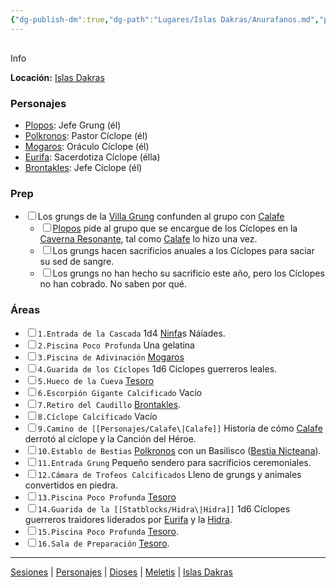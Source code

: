 ```yaml
---
{"dg-publish-dm":true,"dg-path":"Lugares/Islas Dakras/Anurafanos.md","permalink":"/lugares/islas-dakras/anurafanos/"}
---
```


<p><span><div data-callout-metadata="" data-callout-fold="" data-callout="info" class="callout node-insert-event"><div class="callout-title" dir="auto"><div class="callout-icon"><svg width="16" height="16"></svg></div><div class="callout-title-inner">Info</div></div><div class="callout-content">
<p dir="auto"><strong>Locación:</strong> <a data-tooltip-position="top" aria-label="Lugares/Islas Dakras.md" data-href="Lugares/Islas Dakras.md" href="Lugares/Islas Dakras.md" class="internal-link" target="_blank" rel="noopener nofollow">Islas Dakras</a></p>
</div></div></span></p><h3><span>Personajes</span></h3><p><ul class="dataview dataview-ul dataview-result-list-root-ul"><li class="dataview-result-list-li"><span><a data-tooltip-position="top" aria-label="Personajes/Plopos.md" data-href="Personajes/Plopos.md" href="Personajes/Plopos.md" class="internal-link" target="_blank" rel="noopener nofollow">Plopos</a>: Jefe Grung (él)</span></li><li class="dataview-result-list-li"><span><a data-tooltip-position="top" aria-label="Personajes/Polkronos.md" data-href="Personajes/Polkronos.md" href="Personajes/Polkronos.md" class="internal-link" target="_blank" rel="noopener nofollow">Polkronos</a>: Pastor Cíclope (él)</span></li><li class="dataview-result-list-li"><span><a data-tooltip-position="top" aria-label="Personajes/Mogaros.md" data-href="Personajes/Mogaros.md" href="Personajes/Mogaros.md" class="internal-link" target="_blank" rel="noopener nofollow">Mogaros</a>: Oráculo Cíclope (él)</span></li><li class="dataview-result-list-li"><span><a data-tooltip-position="top" aria-label="Personajes/Eurifa.md" data-href="Personajes/Eurifa.md" href="Personajes/Eurifa.md" class="internal-link" target="_blank" rel="noopener nofollow">Eurifa</a>: Sacerdotiza Cíclope (élla)</span></li><li class="dataview-result-list-li"><span><a data-tooltip-position="top" aria-label="Personajes/Brontakles.md" data-href="Personajes/Brontakles.md" href="Personajes/Brontakles.md" class="internal-link" target="_blank" rel="noopener nofollow">Brontakles</a>: Jefe Cíclope (él)</span></li></ul></p><h3><span>Prep</span></h3><div><ul class="contains-task-list"><li data-task=" " class="dataview task-list-item"><input type="checkbox" class="dataview task-list-item-checkbox"><span>Los grungs de la <a data-tooltip-position="top" aria-label="Lugares/Anurafanos" data-href="Lugares/Anurafanos" href="Lugares/Anurafanos" class="internal-link" target="_blank" rel="noopener nofollow">Villa Grung</a> confunden al grupo con <a data-tooltip-position="top" aria-label="Personajes/Calafe" data-href="Personajes/Calafe" href="Personajes/Calafe" class="internal-link" target="_blank" rel="noopener nofollow">Calafe</a></span><ul class="contains-task-list"><li data-task=" " class="dataview task-list-item"><input type="checkbox" class="dataview task-list-item-checkbox"><span><a data-tooltip-position="top" aria-label="Personajes/Plopos" data-href="Personajes/Plopos" href="Personajes/Plopos" class="internal-link" target="_blank" rel="noopener nofollow">Plopos</a> pide al grupo que se encargue de los Cíclopes en la <a data-tooltip-position="top" aria-label="Lugares/Anurafanos" data-href="Lugares/Anurafanos" href="Lugares/Anurafanos" class="internal-link" target="_blank" rel="noopener nofollow">Caverna Resonante</a>, tal como <a data-tooltip-position="top" aria-label="Personajes/Calafe" data-href="Personajes/Calafe" href="Personajes/Calafe" class="internal-link" target="_blank" rel="noopener nofollow">Calafe</a> lo hizo una vez.</span></li><li data-task=" " class="dataview task-list-item"><input type="checkbox" class="dataview task-list-item-checkbox"><span>Los grungs hacen sacrificios anuales a los Cíclopes para saciar su sed de sangre.</span></li><li data-task=" " class="dataview task-list-item"><input type="checkbox" class="dataview task-list-item-checkbox"><span>Los grungs no han hecho su sacrificio este año, pero los Cíclopes no han cobrado. No saben por qué.</span></li></ul></li></ul></div><h3><span>Áreas</span></h3><div><ul class="contains-task-list"><li data-task=" " class="dataview task-list-item"><input type="checkbox" class="dataview task-list-item-checkbox"><span><code>1.Entrada de la Cascada</code> 1d4 <a data-tooltip-position="top" aria-label="Statblocks/Ninfa" data-href="Statblocks/Ninfa" href="Statblocks/Ninfa" class="internal-link" target="_blank" rel="noopener nofollow">Ninfa</a>s Náíades.</span></li><li data-task=" " class="dataview task-list-item"><input type="checkbox" class="dataview task-list-item-checkbox"><span><code>2.Piscina Poco Profunda</code> Una gelatina</span></li><li data-task=" " class="dataview task-list-item"><input type="checkbox" class="dataview task-list-item-checkbox"><span><code>3.Piscina de Adivinación</code> <a data-tooltip-position="top" aria-label="Personajes/Mogaros" data-href="Personajes/Mogaros" href="Personajes/Mogaros" class="internal-link" target="_blank" rel="noopener nofollow">Mogaros</a></span></li><li data-task=" " class="dataview task-list-item"><input type="checkbox" class="dataview task-list-item-checkbox"><span><code>4.Guarida de los Cíclopes</code> 1d6 Cíclopes guerreros leales.</span></li><li data-task=" " class="dataview task-list-item"><input type="checkbox" class="dataview task-list-item-checkbox"><span><code>5.Hueco de la Cueva</code> <a data-tooltip-position="top" aria-label="Objetos/Tesoro" data-href="Objetos/Tesoro" href="Objetos/Tesoro" class="internal-link" target="_blank" rel="noopener nofollow">Tesoro</a></span></li><li data-task=" " class="dataview task-list-item"><input type="checkbox" class="dataview task-list-item-checkbox"><span><code>6.Escorpión Gigante Calcificado</code> Vacío</span></li><li data-task=" " class="dataview task-list-item"><input type="checkbox" class="dataview task-list-item-checkbox"><span><code>7.Retiro del Caudillo</code> <a data-tooltip-position="top" aria-label="Personajes/Brontakles" data-href="Personajes/Brontakles" href="Personajes/Brontakles" class="internal-link" target="_blank" rel="noopener nofollow">Brontakles</a>.</span></li><li data-task=" " class="dataview task-list-item"><input type="checkbox" class="dataview task-list-item-checkbox"><span><code>8.Cíclope Calcificado</code> Vacío</span></li><li data-task=" " class="dataview task-list-item"><input type="checkbox" class="dataview task-list-item-checkbox"><span><code>9.Camino de [[Personajes/Calafe\|Calafe]]</code> Historia de cómo <a data-tooltip-position="top" aria-label="Personajes/Calafe" data-href="Personajes/Calafe" href="Personajes/Calafe" class="internal-link" target="_blank" rel="noopener nofollow">Calafe</a> derrotó al cíclope y la Canción del Héroe.</span></li><li data-task=" " class="dataview task-list-item"><input type="checkbox" class="dataview task-list-item-checkbox"><span><code>10.Establo de Bestias</code> <a data-tooltip-position="top" aria-label="Personajes/Polkronos" data-href="Personajes/Polkronos" href="Personajes/Polkronos" class="internal-link" target="_blank" rel="noopener nofollow">Polkronos</a> con un Basilisco (<a data-tooltip-position="top" aria-label="Statblocks/Bestia Nicteana" data-href="Statblocks/Bestia Nicteana" href="Statblocks/Bestia Nicteana" class="internal-link" target="_blank" rel="noopener nofollow">Bestia Nicteana</a>).</span></li><li data-task=" " class="dataview task-list-item"><input type="checkbox" class="dataview task-list-item-checkbox"><span><code>11.Entrada Grung</code> Pequeño sendero para sacrificios ceremoniales.</span></li><li data-task=" " class="dataview task-list-item"><input type="checkbox" class="dataview task-list-item-checkbox"><span><code>12.Cámara de Trofeos Calcificados</code> Lleno de grungs y animales convertidos en piedra.</span></li><li data-task=" " class="dataview task-list-item"><input type="checkbox" class="dataview task-list-item-checkbox"><span><code>13.Piscina Poco Profunda</code> <a data-tooltip-position="top" aria-label="Objetos/Tesoro" data-href="Objetos/Tesoro" href="Objetos/Tesoro" class="internal-link" target="_blank" rel="noopener nofollow">Tesoro</a></span></li><li data-task=" " class="dataview task-list-item"><input type="checkbox" class="dataview task-list-item-checkbox"><span><code>14.Guarida de la [[Statblocks/Hidra\|Hidra]]</code> 1d6 Cíclopes guerreros traidores liderados por <a data-tooltip-position="top" aria-label="Personajes/Eurifa" data-href="Personajes/Eurifa" href="Personajes/Eurifa" class="internal-link" target="_blank" rel="noopener nofollow">Eurifa</a> y la <a data-tooltip-position="top" aria-label="Statblocks/Hidra" data-href="Statblocks/Hidra" href="Statblocks/Hidra" class="internal-link" target="_blank" rel="noopener nofollow">Hidra</a>.</span></li><li data-task=" " class="dataview task-list-item"><input type="checkbox" class="dataview task-list-item-checkbox"><span><code>15.Piscina Poco Profunda</code> <a data-tooltip-position="top" aria-label="Objetos/Tesoro" data-href="Objetos/Tesoro" href="Objetos/Tesoro" class="internal-link" target="_blank" rel="noopener nofollow">Tesoro</a>.</span></li><li data-task=" " class="dataview task-list-item"><input type="checkbox" class="dataview task-list-item-checkbox"><span><code>16.Sala de Preparación</code> <a data-tooltip-position="top" aria-label="Objetos/Tesoro" data-href="Objetos/Tesoro" href="Objetos/Tesoro" class="internal-link" target="_blank" rel="noopener nofollow">Tesoro</a>.</span></li></ul></div><p><span><hr></span></p><span><span><a data-tooltip-position="top" aria-label="Almanaque/Sesiones" data-href="Almanaque/Sesiones" href="Almanaque/Sesiones" class="internal-link" target="_blank" rel="noopener nofollow">Sesiones</a> | <a data-tooltip-position="top" aria-label="Almanaque/Personajes" data-href="Almanaque/Personajes" href="Almanaque/Personajes" class="internal-link" target="_blank" rel="noopener nofollow">Personajes</a> | <a data-tooltip-position="top" aria-label="Almanaque/Dioses" data-href="Almanaque/Dioses" href="Almanaque/Dioses" class="internal-link" target="_blank" rel="noopener nofollow">Dioses</a> | <a data-tooltip-position="top" aria-label="Lugares/Meletis" data-href="Lugares/Meletis" href="Lugares/Meletis" class="internal-link" target="_blank" rel="noopener nofollow">Meletis</a> | <a data-tooltip-position="top" aria-label="Lugares/Islas Dakras" data-href="Lugares/Islas Dakras" href="Lugares/Islas Dakras" class="internal-link" target="_blank" rel="noopener nofollow">Islas Dakras</a> </span></span>